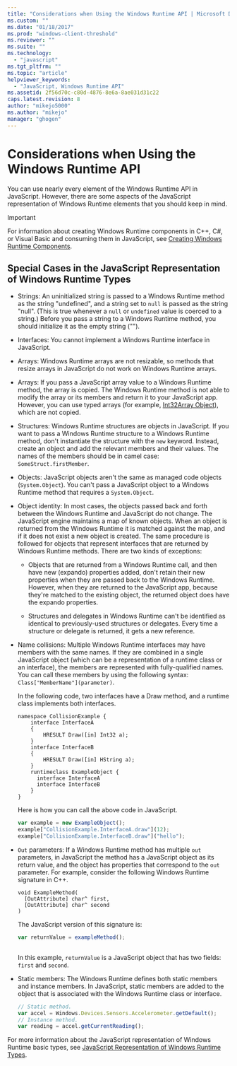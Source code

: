 ```yaml
---
title: "Considerations when Using the Windows Runtime API | Microsoft Docs"
ms.custom: ""
ms.date: "01/18/2017"
ms.prod: "windows-client-threshold"
ms.reviewer: ""
ms.suite: ""
ms.technology: 
  - "javascript"
ms.tgt_pltfrm: ""
ms.topic: "article"
helpviewer_keywords: 
  - "JavaScript, Windows Runtime API"
ms.assetid: 2f56d70c-c80d-4876-8e6a-8ae031d31c22
caps.latest.revision: 8
author: "mikejo5000"
ms.author: "mikejo"
manager: "ghogen"
---
```

# Considerations when Using the Windows Runtime API
You can use nearly every element of the Windows Runtime API in JavaScript. However, there are some aspects of the JavaScript representation of Windows Runtime elements that you should keep in mind.  
  
> [!IMPORTANT]
>  For information about creating Windows Runtime components in C++, C#, or Visual Basic and consuming them in JavaScript, see [Creating Windows Runtime Components](../Topic/Creating%20Windows%20Runtime%20Components.md).  
  
## Special Cases in the JavaScript Representation of Windows Runtime Types  
  
-   Strings: An uninitialized string is passed to a Windows Runtime method as the string "undefined", and a string set to `null` is passed as the string "null". (This is true whenever a `null` or `undefined` value is coerced to a string.) Before you pass a string to a Windows Runtime method, you should initialize it as the empty string ("").  
  
-   Interfaces: You cannot implement a Windows Runtime interface in JavaScript.  
  
-   Arrays: Windows Runtime arrays are not resizable, so methods that resize arrays in JavaScript do not work on Windows Runtime arrays.  
  
-   Arrays: If you pass a JavaScript array value to a Windows Runtime method, the array is copied. The Windows Runtime method is not able to modify the array or its members and return it to your JavaScript app. However, you can use typed arrays (for example, [Int32Array Object](../javascript/reference/int32array-object.md)), which are not copied.  
  
-   Structures: Windows Runtime structures are objects in JavaScript. If you want to pass a Windows Runtime structure to a Windows Runtime method, don't instantiate the structure with the `new` keyword. Instead, create an object and add the relevant members and their values. The names of the members should be in camel case: `SomeStruct.firstMember`.  
  
-   Objects: JavaScript objects aren't the same as managed code objects (`System.Object`). You can't pass a JavaScript object to a Windows Runtime method that requires a `System.Object`.  
  
-   Object identity: In most cases, the objects passed back and forth between the Windows Runtime and JavaScript do not change. The JavaScript engine maintains a map of known objects. When an object is returned from the Windows Runtime it is matched against the map, and if it does not exist a new object is created. The same procedure is followed for objects that represent interfaces that are returned by Windows Runtime methods. There are two kinds of exceptions:  
  
    -   Objects that are returned from a Windows Runtime call, and then have new (expando) properties added, don't retain their new properties when they are passed back to the Windows Runtime. However, when they are returned to the JavaScript app, because they're matched to the existing object, the returned object does have the expando properties.  
  
    -   Structures and delegates in Windows Runtime can't be identified as identical to previously-used structures or delegates. Every time a structure or delegate is returned, it gets a new reference.  
  
-   Name collisions: Multiple Windows Runtime interfaces may have members with the same names. If they are combined in a single JavaScript object (which can be a representation of a runtime class or an interface), the members are represented with fully-qualified names. You can call these members by using the following syntax: `Class["MemberName"](parameter)`.  
  
     In the following code, two interfaces have a Draw method, and a runtime class implements both interfaces.  
  
    ```cpp#  
    namespace CollisionExample {  
        interface InterfaceA  
        {  
            HRESULT Draw([in] Int32 a);  
        }  
        interface InterfaceB  
        {  
            HRESULT Draw([in] HString a);  
        }  
        runtimeclass ExampleObject {  
          interface InterfaceA  
          interface InterfaceB  
        }  
    }  
    ```  
  
     Here is how you can call the above code in JavaScript.  
  
    ```javascript  
    var example = new ExampleObject();  
    example["CollisionExample.InterfaceA.draw"](12);  
    example["CollisionExample.InterfaceB.draw"]("hello");  
    ```  
  
-   `Out` parameters: If a Windows Runtime method has multiple `out` parameters, in JavaScript the method has a JavaScript object as its return value, and the object has properties that correspond to the `out` parameter. For example, consider the following Windows Runtime signature in C++.  
  
    ```cpp#  
    void ExampleMethod(  
      [OutAttribute] char^ first,   
      [OutAttribute] char^ second  
    )  
    ```  
  
     The JavaScript version of this signature is:  
  
    ```javascript  
    var returnValue = exampleMethod();  
  
    ```  
  
     In this example, `returnValue` is a JavaScript object that has two fields: `first` and `second`.  
  
-   Static members: The Windows Runtime defines both static members and instance members. In JavaScript, static members are added to the object that is associated with the Windows Runtime class or interface.  
  
    ```javascript  
    // Static method.   
    var accel = Windows.Devices.Sensors.Accelerometer.getDefault();   
    // Instance method.   
    var reading = accel.getCurrentReading();            
    ```  
  
 For more information about the JavaScript representation of Windows Runtime basic types, see [JavaScript Representation of Windows Runtime Types](../jswinrt/javascript-representation-of-windows-runtime-types.md).